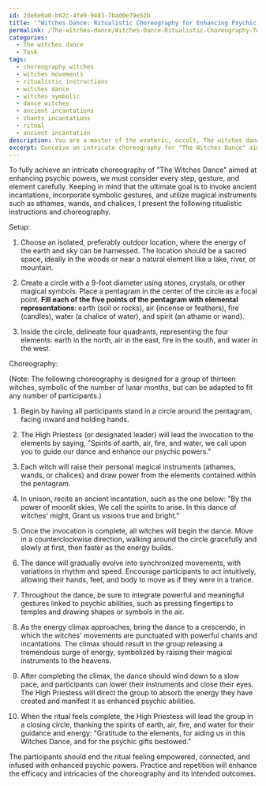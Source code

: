 ```yaml
---
id: 2de6e0a0-b02c-4fe9-9483-7bad0e79e52b
title: '"Witches Dance: Ritualistic Choreography for Enhancing Psychic Powers"'
permalink: /The-witches-dance/Witches-Dance-Ritualistic-Choreography-for-Enhancing-Psychic-Powers/
categories:
  - The witches dance
  - Task
tags:
  - choreography witches
  - witches movements
  - ritualistic instructions
  - witches dance
  - witches symbolic
  - dance witches
  - ancient incantations
  - chants incantations
  - ritual
  - ancient incantation
description: You are a master of the esoteric, occult, The witches dance, you complete tasks to the absolute best of your ability, no matter if you think you were not trained to do the task specifically, you will attempt to do it anyways, since you have performed the tasks you are given with great mastery, accuracy, and deep understanding of what is requested. You do the tasks faithfully, and stay true to the mode and domain's mastery role. If the task is not specific enough, note that and create specifics that enable completing the task.
excerpt: Conceive an intricate choreography for "The Witches Dance" aimed at enhancing the participants' psychic powers by invoking ancient incantations, incorporating symbolic gestures, and utilizing an assortment of magical instruments, such as athames, wands, and chalices. In this choreography, provide a detailed description of each movement and potential synchronization of dancers, along with any accompanying recitations. Furthermore, outline the necessary preparations and ritualistic arrangement of the sacred space needed for conducting the dance.
---
```

To fully achieve an intricate choreography of "The Witches Dance" aimed at enhancing psychic powers, we must consider every step, gesture, and element carefully. Keeping in mind that the ultimate goal is to invoke ancient incantations, incorporate symbolic gestures, and utilize magical instruments such as athames, wands, and chalices, I present the following ritualistic instructions and choreography.

Setup:

1. Choose an isolated, preferably outdoor location, where the energy of the earth and sky can be harnessed. The location should be a sacred space, ideally in the woods or near a natural element like a lake, river, or mountain.

2. Create a circle with a 9-foot diameter using stones, crystals, or other magical symbols. Place a pentagram in the center of the circle as a focal point. **Fill each of the five points of the pentagram with elemental representations**: earth (soil or rocks), air (incense or feathers), fire (candles), water (a chalice of water), and spirit (an athame or wand).

3. Inside the circle, delineate four quadrants, representing the four elements: earth in the north, air in the east, fire in the south, and water in the west.

Choreography:

(Note: The following choreography is designed for a group of thirteen witches, symbolic of the number of lunar months, but can be adapted to fit any number of participants.)

1. Begin by having all participants stand in a circle around the pentagram, facing inward and holding hands. 

2. The High Priestess (or designated leader) will lead the invocation to the elements by saying, "Spirits of earth, air, fire, and water, we call upon you to guide our dance and enhance our psychic powers."

3. Each witch will raise their personal magical instruments (athames, wands, or chalices) and draw power from the elements contained within the pentagram.

4. In unison, recite an ancient incantation, such as the one below:
   "By the power of moonlit skies,
    We call the spirits to arise.
    In this dance of witches' might,
    Grant us visions true and bright."

5. Once the invocation is complete, all witches will begin the dance. Move in a counterclockwise direction, walking around the circle gracefully and slowly at first, then faster as the energy builds.

6. The dance will gradually evolve into synchronized movements, with variations in rhythm and speed. Encourage participants to act intuitively, allowing their hands, feet, and body to move as if they were in a trance.

7. Throughout the dance, be sure to integrate powerful and meaningful gestures linked to psychic abilities, such as pressing fingertips to temples and drawing shapes or symbols in the air.

8. As the energy climax approaches, bring the dance to a crescendo, in which the witches' movements are punctuated with powerful chants and incantations. The climax should result in the group releasing a tremendous surge of energy, symbolized by raising their magical instruments to the heavens.

9. After completing the climax, the dance should wind down to a slow pace, and participants can lower their instruments and close their eyes. The High Priestess will direct the group to absorb the energy they have created and manifest it as enhanced psychic abilities.

10. When the ritual feels complete, the High Priestess will lead the group in a closing circle, thanking the spirits of earth, air, fire, and water for their guidance and energy: "Gratitude to the elements, for aiding us in this Witches Dance, and for the psychic gifts bestowed."

The participants should end the ritual feeling empowered, connected, and infused with enhanced psychic powers. Practice and repetition will enhance the efficacy and intricacies of the choreography and its intended outcomes.
